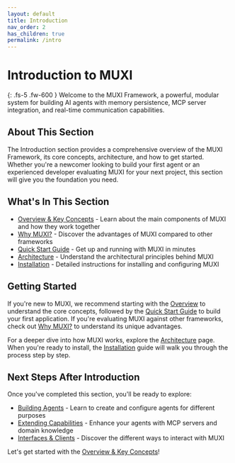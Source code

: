 ```yaml
---
layout: default
title: Introduction
nav_order: 2
has_children: true
permalink: /intro
---
```


# Introduction to MUXI

{: .fs-5 .fw-600 }
Welcome to the MUXI Framework, a powerful, modular system for building AI agents with memory persistence, MCP server integration, and real-time communication capabilities.

## About This Section

The Introduction section provides a comprehensive overview of the MUXI Framework, its core concepts, architecture, and how to get started. Whether you're a newcomer looking to build your first agent or an experienced developer evaluating MUXI for your next project, this section will give you the foundation you need.

## What's In This Section

- [Overview & Key Concepts](/intro/overview) - Learn about the main components of MUXI and how they work together
- [Why MUXI?](/intro/why-muxi) - Discover the advantages of MUXI compared to other frameworks
- [Quick Start Guide](/intro/quick-start) - Get up and running with MUXI in minutes
- [Architecture](/intro/architecture) - Understand the architectural principles behind MUXI
- [Installation](/intro/installation) - Detailed instructions for installing and configuring MUXI

## Getting Started

If you're new to MUXI, we recommend starting with the [Overview](/intro/overview) to understand the core concepts, followed by the [Quick Start Guide](/intro/quick-start) to build your first application. If you're evaluating MUXI against other frameworks, check out [Why MUXI?](/intro/why-muxi) to understand its unique advantages.

For a deeper dive into how MUXI works, explore the [Architecture](/intro/architecture) page. When you're ready to install, the [Installation](/intro/installation) guide will walk you through the process step by step.

## Next Steps After Introduction

Once you've completed this section, you'll be ready to explore:

- [Building Agents](/agents/) - Learn to create and configure agents for different purposes
- [Extending Capabilities](/extend/) - Enhance your agents with MCP servers and domain knowledge
- [Interfaces & Clients](/clients/) - Discover the different ways to interact with MUXI

Let's get started with the [Overview & Key Concepts](/intro/overview)!
